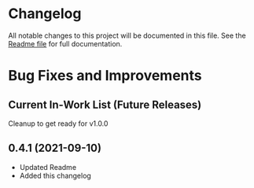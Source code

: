 # Changelog
All notable changes to this project will be documented in this file.
See the [Readme file](https://github.com/jsiegenthaler/hueget/blob/master/README.md) for full documentation.

# Bug Fixes and Improvements

## Current In-Work List (Future Releases)
Cleanup to get ready for v1.0.0

## 0.4.1 (2021-09-10)
* Updated Readme
* Added this changelog
